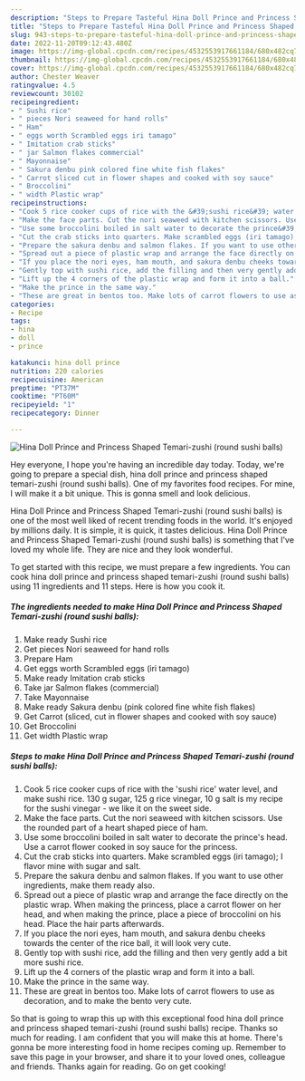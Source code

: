 ```yaml
---
description: "Steps to Prepare Tasteful Hina Doll Prince and Princess Shaped Temari-zushi (round sushi balls)"
title: "Steps to Prepare Tasteful Hina Doll Prince and Princess Shaped Temari-zushi (round sushi balls)"
slug: 943-steps-to-prepare-tasteful-hina-doll-prince-and-princess-shaped-temari-zushi-round-sushi-balls
date: 2022-11-20T09:12:43.480Z
image: https://img-global.cpcdn.com/recipes/4532553917661184/680x482cq70/hina-doll-prince-and-princess-shaped-temari-zushi-round-sushi-balls-recipe-main-photo.jpg
thumbnail: https://img-global.cpcdn.com/recipes/4532553917661184/680x482cq70/hina-doll-prince-and-princess-shaped-temari-zushi-round-sushi-balls-recipe-main-photo.jpg
cover: https://img-global.cpcdn.com/recipes/4532553917661184/680x482cq70/hina-doll-prince-and-princess-shaped-temari-zushi-round-sushi-balls-recipe-main-photo.jpg
author: Chester Weaver
ratingvalue: 4.5
reviewcount: 30102
recipeingredient:
- " Sushi rice"
- " pieces Nori seaweed for hand rolls"
- " Ham"
- " eggs worth Scrambled eggs iri tamago"
- " Imitation crab sticks"
- " jar Salmon flakes commercial"
- " Mayonnaise"
- " Sakura denbu pink colored fine white fish flakes"
- " Carrot sliced cut in flower shapes and cooked with soy sauce"
- " Broccolini"
- " width Plastic wrap"
recipeinstructions:
- "Cook 5 rice cooker cups of rice with the &#39;sushi rice&#39; water level, and make sushi rice. 130 g sugar, 125 g rice vinegar, 10 g salt is my recipe for the sushi vinegar - we like it on the sweet side."
- "Make the face parts. Cut the nori seaweed with kitchen scissors. Use the rounded part of a heart shaped piece of ham."
- "Use some broccolini boiled in salt water to decorate the prince&#39;s head. Use a carrot flower cooked in soy sauce for the princess."
- "Cut the crab sticks into quarters. Make scrambled eggs (iri tamago); I flavor mine with sugar and salt."
- "Prepare the sakura denbu and salmon flakes. If you want to use other ingredients, make them ready also."
- "Spread out a piece of plastic wrap and arrange the face directly on the plastic wrap. When making the princess, place a carrot flower on her head, and when making the prince, place a piece of broccolini on his head. Place the hair parts afterwards."
- "If you place the nori eyes, ham mouth, and sakura denbu cheeks towards the center of the rice ball, it will look very cute."
- "Gently top with sushi rice, add the filling and then very gently add a bit more sushi rice."
- "Lift up the 4 corners of the plastic wrap and form it into a ball."
- "Make the prince in the same way."
- "These are great in bentos too. Make lots of carrot flowers to use as decoration, and to make the bento very cute."
categories:
- Recipe
tags:
- hina
- doll
- prince

katakunci: hina doll prince 
nutrition: 220 calories
recipecuisine: American
preptime: "PT37M"
cooktime: "PT60M"
recipeyield: "1"
recipecategory: Dinner

---
```



![Hina Doll Prince and Princess Shaped Temari-zushi (round sushi balls)](https://img-global.cpcdn.com/recipes/4532553917661184/680x482cq70/hina-doll-prince-and-princess-shaped-temari-zushi-round-sushi-balls-recipe-main-photo.jpg)

Hey everyone, I hope you're having an incredible day today. Today, we're going to prepare a special dish, hina doll prince and princess shaped temari-zushi (round sushi balls). One of my favorites food recipes. For mine, I will make it a bit unique. This is gonna smell and look delicious.



Hina Doll Prince and Princess Shaped Temari-zushi (round sushi balls) is one of the most well liked of recent trending foods in the world. It's enjoyed by millions daily. It is simple, it is quick, it tastes delicious. Hina Doll Prince and Princess Shaped Temari-zushi (round sushi balls) is something that I've loved my whole life. They are nice and they look wonderful.


To get started with this recipe, we must prepare a few ingredients. You can cook hina doll prince and princess shaped temari-zushi (round sushi balls) using 11 ingredients and 11 steps. Here is how you cook it.

<!--inarticleads1-->

##### The ingredients needed to make Hina Doll Prince and Princess Shaped Temari-zushi (round sushi balls):

1. Make ready  Sushi rice
1. Get  pieces Nori seaweed for hand rolls
1. Prepare  Ham
1. Get  eggs worth Scrambled eggs (iri tamago)
1. Make ready  Imitation crab sticks
1. Take  jar Salmon flakes (commercial)
1. Take  Mayonnaise
1. Make ready  Sakura denbu (pink colored fine white fish flakes)
1. Get  Carrot (sliced, cut in flower shapes and cooked with soy sauce)
1. Get  Broccolini
1. Get  width Plastic wrap




<!--inarticleads2-->

##### Steps to make Hina Doll Prince and Princess Shaped Temari-zushi (round sushi balls):

1. Cook 5 rice cooker cups of rice with the &#39;sushi rice&#39; water level, and make sushi rice. 130 g sugar, 125 g rice vinegar, 10 g salt is my recipe for the sushi vinegar - we like it on the sweet side.
1. Make the face parts. Cut the nori seaweed with kitchen scissors. Use the rounded part of a heart shaped piece of ham.
1. Use some broccolini boiled in salt water to decorate the prince&#39;s head. Use a carrot flower cooked in soy sauce for the princess.
1. Cut the crab sticks into quarters. Make scrambled eggs (iri tamago); I flavor mine with sugar and salt.
1. Prepare the sakura denbu and salmon flakes. If you want to use other ingredients, make them ready also.
1. Spread out a piece of plastic wrap and arrange the face directly on the plastic wrap. When making the princess, place a carrot flower on her head, and when making the prince, place a piece of broccolini on his head. Place the hair parts afterwards.
1. If you place the nori eyes, ham mouth, and sakura denbu cheeks towards the center of the rice ball, it will look very cute.
1. Gently top with sushi rice, add the filling and then very gently add a bit more sushi rice.
1. Lift up the 4 corners of the plastic wrap and form it into a ball.
1. Make the prince in the same way.
1. These are great in bentos too. Make lots of carrot flowers to use as decoration, and to make the bento very cute.




So that is going to wrap this up with this exceptional food hina doll prince and princess shaped temari-zushi (round sushi balls) recipe. Thanks so much for reading. I am confident that you will make this at home. There's gonna be more interesting food in home recipes coming up. Remember to save this page in your browser, and share it to your loved ones, colleague and friends. Thanks again for reading. Go on get cooking!

